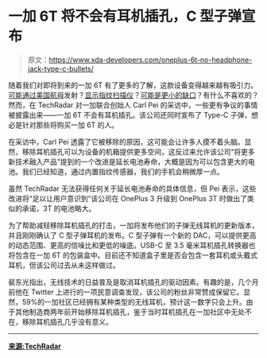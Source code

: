 # 一加 6T 将不会有耳机插孔，C 型子弹宣布

> 原文：<https://www.xda-developers.com/oneplus-6t-no-headphone-jack-type-c-bullets/>

随着我们对即将到来的一加 6T 有了更多的了解，这款设备变得越来越有吸引力。[可能通过美国航母](https://www.xda-developers.com/oneplus-6t-t-mobile-october/)发射？[显示指纹扫描仪](https://www.xda-developers.com/oneplus-6t-in-display-fingerprint-scanner/)？[可能是更小的缺口](https://www.xda-developers.com/oppo-r17-oppo-r17-pro-waterdrop-notch-in-display-fingerprint/)？有什么不喜欢的？然而，在 TechRadar 对一加联合创始人 Carl Pei 的采访中，一些更有争议的事情被披露出来——一加 6T 不会有耳机插孔。该公司还同时宣布了 Type-C 子弹，想必是针对那些将购买一加 6T 的人。

在采访中，Carl Pei 透露了它被移除的原因，这可能会让许多人摸不着头脑。显然，移除耳机插孔可以为设备的机箱提供更多空间，这反过来允许该公司“将更多新技术融入产品”提到的一个改进是延长电池寿命，大概是因为可以包含更大的电池。我们已经知道，通过内置指纹传感器，我们的手机会稍微厚一点。

虽然 TechRadar 无法获得任何关于延长电池寿命的具体信息，但 Pei 表示，这些改进将“足以让用户意识到”该公司在 OnePlus 3 升级到 OnePlus 3T 时做出了类似的承诺，3T 的电池略大。

为了帮助减轻移除耳机插孔的打击，一加将发布他们的子弹无线耳机的更新版本，并且刚刚确认了 C 型子弹耳机的发布。C 型子弹有一个新的 DAC，可以提供更高的动态范围、更高的信噪比和更低的噪底。USB-C 至 3.5 毫米耳机插孔转换器也将包含在一加 6T 的包装盒中。目前还不知道盒子里是否会包含一套耳机或头戴式耳机，但该公司过去从未这样做过。

裴东光指出，无线技术的日益普及是取消耳机插孔的驱动因素。有趣的是，几个月前他在 Twitter 上进行的一项民意调查发现，该公司的粉丝非常赞成保留它。显然，59%的一加社区已经拥有某种类型的无线耳机，预计这一数字只会上升。由于其他制造商两年前开始移除耳机插孔，鉴于当时耳机插孔在一加社区中无处不在，移除耳机插孔几乎没有意义。

* * *

[**来源:TechRadar**](https://www.techradar.com/news/the-oneplus-6t-wont-have-a-headphone-jack-but-battery-life-will-be-improved)